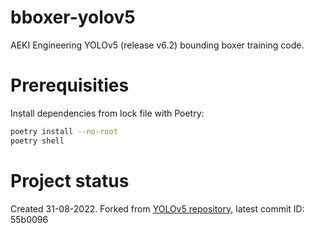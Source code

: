 # bboxer-yolov5

AEKI Engineering YOLOv5 (release v6.2) bounding boxer training code.

# Prerequisities

Install dependencies from lock file with Poetry:

```sh
poetry install --no-root
poetry shell
```

# Project status

Created 31-08-2022. Forked from [YOLOv5 repository](https://github.com/ultralytics/yolov5/tree/55b009616b4701f73311d1272cc87057d84a93e6), latest commit ID: 55b0096